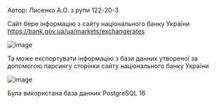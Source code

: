 Автор: Лисенко А.О. з рупи 122-20-3

Сайт бере інформацію з сайту національного банку України https://bank.gov.ua/ua/markets/exchangerates

![image](https://github.com/Soda-Programist/Hryvnia-exchange-rates/assets/83551970/d1e0779e-2c4f-407c-ab8b-ce270b684af2)

Та може експортувати інформацію з бази данних утвореної за допомогою парсингу сторінки сайту національного банку України

![image](https://github.com/Soda-Programist/Hryvnia-exchange-rates/assets/83551970/3508e570-4e23-4e7c-8c60-394cb84577fb)

Була використана база данних PostgreSQL 16
